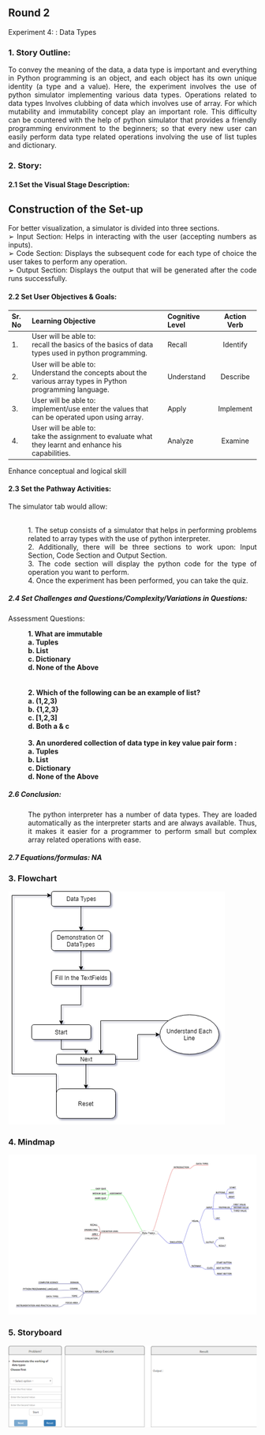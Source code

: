 ## Round 2

Experiment 4: : Data Types

### 1. Story Outline:

<div align="justify">To convey the meaning of the data, a data type is important and everything in Python programming is an object, and each object has its own unique identity (a type and a value). Here, the experiment involves the use of python simulator implementing various data types. Operations related to data types Involves clubbing of data which involves use of array. For which mutability and immutability concept play an important role. This difficulty can be countered with the help of python simulator that provides a friendly programming environment to the beginners; so that every new user can easily perform data type related operations involving the use of list tuples and dictionary.

### 2. Story:

#### 2.1 Set the Visual Stage Description:

<h2>Construction of the Set-up</h2>

For better visualization, a simulator is divided into three sections. <br>
➢ Input Section: Helps in interacting with the user (accepting numbers as inputs).<br>
➢ Code Section: Displays the subsequent code for each type of choice the user takes to perform any operation.<br>
➢ Output Section: Displays the output that will be generated after the code runs successfully.

#### 2.2 Set User Objectives & Goals:

| Sr. No | Learning Objective                                                                                              | Cognitive Level | Action Verb |
| :----- | :-------------------------------------------------------------------------------------------------------------- | :-------------- | :---------: |
| 1.     | User will be able to: <br>recall the basics of the basics of data types used in python programming.             | Recall          |  Identify   |
| 2.     | User will be able to: <br>Understand the concepts about the various array types in Python programming language. | Understand      |  Describe   |
| 3.     | User will be able to: <br>implement/use enter the values that can be operated upon using array.                 | Apply           |  Implement  |
| 4.     | User will be able to: <br>take the assignment to evaluate what they learnt and enhance his capabilities.        | Analyze         |   Examine   |

Enhance conceptual and logical skill
</b>

#### 2.3 Set the Pathway Activities:

The simulator tab would allow:<br> <br>

<dd> 1.	The setup consists of a simulator that helps in performing problems related to array types with the use of python interpreter.<br>
2. 	Additionally, there will be three sections to work upon: Input Section, Code Section and Output Section.<br>
3. 	The code section will display the python code for the type of operation you want to perform.<br>
4. 	Once the experiment has been performed, you can take the quiz.

</dd>

##### 2.4 Set Challenges and Questions/Complexity/Variations in Questions:

Assessment Questions:<br>

<dd><b> 1.	What  are immutable <br>
a.	Tuples<br>
b.	List<br>
c.	Dictionary<br>
d.	None of the Above<br></dd><br></b><br>
<dd><b>2. Which of the following can be an example of list?<br>
a.	(1,2,3)<br>
b.	{1,2,3}<br>
c.	[1,2,3]<br>
d.	Both a & c
<br><br></b>
<dd>
<b> 3. 	An unordered collection of data type in key value pair form :<br>
a. Tuples<br>
b.  List<br>
c. Dictionary<br>
d.	None of the Above<br></b>
</dd>

##### 2.6 Conclusion:

<dd>The python interpreter has a number of data types. They are loaded automatically as the interpreter starts and are always available. Thus, it makes it easier for a programmer to perform small but complex array related operations with ease.
</dd>

##### 2.7 Equations/formulas: NA

### 3. Flowchart

<img src="flowchart/4.png" alt="Flow Chart Image here"/>

### 4. Mindmap

<img src="mindmap/4.png" alt="mindmap Image here"/>
 
### 5. Storyboard 
<img src="storyboard/Data_Types.gif" alt="Gif here">
